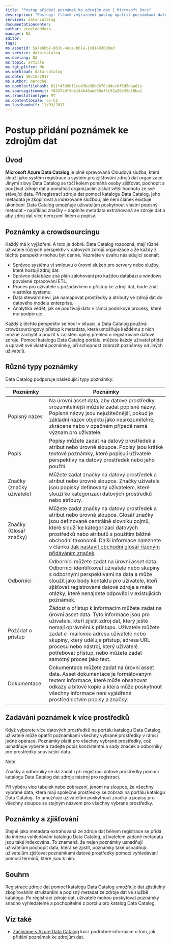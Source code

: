 ```yaml
---
title: "Postup přidání poznámek ke zdrojům dat | Microsoft Docs"
description: "Postupy: článek zvýraznění postup opatřit poznámkami datové prostředky v Azure Data Catalog, včetně popisné názvy, značky, popisy a odborníky."
services: data-catalog
documentationcenter: 
author: steelanddata
manager: NA
editor: 
tags: 
ms.assetid: 5a7e6bb2-863c-4eca-b614-1c814920d9ed
ms.service: data-catalog
ms.devlang: NA
ms.topic: article
ms.tgt_pltfrm: NA
ms.workload: data-catalog
ms.date: 10/15/2017
ms.author: maroche
ms.openlocfilehash: 011f4396b11cc43ba36dd678cd4ec0f5d5daa81a
ms.sourcegitcommit: f8437edf5de144b40aed00af5c52a20e35d10ba1
ms.translationtype: MT
ms.contentlocale: cs-CZ
ms.lasthandoff: 11/03/2017
---
```

# <a name="how-to-annotate-data-sources"></a>Postup přidání poznámek ke zdrojům dat
## <a name="introduction"></a>Úvod
**Microsoft Azure Data Catalog** je plně spravovaná Cloudová služba, která slouží jako systém registrace a systém pro zjišťování zdrojů dat organizace. Jinými slovy Data Catalog se točí kolem pomáhá osoby zjišťovat, pochopit a používat zdroje dat a pomáhají organizacím získat větší hodnotu ze své stávající data. Při registraci zdroje dat pomocí katalogu Data Catalog, jeho metadata je zkopírovat a indexované službou, ale není článek existuje ukončení. Data Catalog umožňuje uživatelům poskytnout vlastní popisný metadat – například značky – doplníte metadata extrahovaná ze zdroje dat a aby zdroj dat více nerozumí lidem a popisy.

## <a name="annotation-and-crowdsourcing"></a>Poznámky a crowdsourcingu
Každý má k vyjádření. A toto je dobré.
Data Catalog rozpozná, mají různé uživatele různých perspektiv v datových zdrojů organizace a že každý z těchto perspektiv mohou být cenné. Vezměte v úvahu následující scénář:

* Správce systému ví smlouvu o úrovni služeb pro servery nebo služby, které hostují zdroj dat.
* Správce databáze zná plán zálohování pro každou databázi a windows povolené zpracování ETL.
* Proces pro uživatele s požadavkem o přístup ke zdroji dat, bude znát vlastníka systému.
* Data steward neví, jak namapovat prostředky a atributy ve zdroji dat do datového modelu enterprise.
* Analytika vědět, jak se používají data v rámci podnikové procesy, které mu podporuje.

Každý z těchto perspektiv se hodí v situaci, a Data Catalog používá crowdsourcingový přístup k metadata, která umožňuje každému z nich možné zachytit a použít k zajištění úplný přehled o registrované datové zdroje. Pomocí katalogu Data Catalog portálu, můžete každý uživatel přidat a upravit své vlastní poznámky, při schopnost zobrazit poznámky od jiných uživatelů.

## <a name="different-types-of-annotations"></a>Různé typy poznámky
Data Catalog podporuje následující typy poznámky:

| Poznámky | Poznámky |
| --- | --- |
| Popisný název |Na úrovni asset data, aby datové prostředky srozumitelnější můžete zadat popisné názvy. Popisné názvy jsou nejužitečnější, pokud je základní název objektu jako nesrozumitelné, zkrácené nebo v opačném případě nemá význam pro uživatele. |
| Popis |Popisy můžete zadat na datový prostředek a atribut nebo úrovně sloupce. Popisy jsou krátké textové poznámky, které popisují uživatele perspektivy na datový prostředek nebo jeho použití. |
| Značky (značky uživatele) |Můžete zadat značky na datový prostředek a atribut nebo úrovně sloupce. Značky uživatele jsou popisky definovaný uživatelem, které slouží ke kategorizaci datových prostředků nebo atributy. |
| Značky (Glosář značky) |Můžete zadat značky na datový prostředek a atribut nebo úrovně sloupce. Glosář značky jsou definované centrálně slovníku pojmů, které slouží ke kategorizaci datových prostředků nebo atributů s použitím běžné obchodní taxonomii. Další informace naleznete v článku [Jak nastavit obchodní glosář řízeným přidáváním značek](data-catalog-how-to-business-glossary.md) |
| Odborníci |Odborníci můžete zadat na úrovni asset data. Odborníci identifikovat uživatele nebo skupiny s odbornými perspektivami na data a může sloužit jako body kontaktu pro uživatele, kteří zjišťovat registrované datové zdroje a máte otázky, které nenajdete odpovědi v existujících poznámek. |
| Požádat o přístup |Žádost o přístup k informacím můžete zadat na úrovni asset data. Tyto informace jsou pro uživatele, kteří zjistit zdroj dat, který ještě nemají oprávnění k přístupu. Uživatele můžete zadat e-mailovou adresu uživatele nebo skupiny, který uděluje přístup, adresa URL procesu nebo nástroj, který uživatelé potřebovat přístup, nebo můžete zadat samotný proces jako text. |
| Dokumentace |Dokumentace můžete zadat na úrovni asset data. Asset dokumentace je formátovaným textem informace, které může obsahovat odkazy a bitové kopie a která může poskytnout všechny informace není vyjádřené prostřednictvím popisy a značky. |

## <a name="annotating-multiple-assets"></a>Zadávání poznámek k více prostředků
Když vyberete více datových prostředků na portálu katalogu Data Catalog, uživatelé může opatřit poznámkami všechny vybrané prostředky v rámci jedné operace. Poznámky platit pro všechny vybrané prostředky, což usnadňuje vyberte a zadejte popis konzistentní a sady značek a odborníky pro prostředky související data.

> [!NOTE]
> Značky a odborníky se dá zadat i při registraci datové prostředky pomocí katalogu Data Catalog dat zdroje nástroj pro registraci.
>
>

Při výběru více tabulek nebo zobrazení, jenom na sloupce, že všechny vybrané data, která mají společné prostředky se zobrazí na portálu katalogu Data Catalog. To umožňuje uživatelům poskytnout značky a popisy pro všechny sloupce se stejným názvem pro všechny vybrané prostředky.

## <a name="annotations-and-discovery"></a>Poznámky a zjišťování
Stejně jako metadata extrahovaná ze zdroje dat během registrace se přidá do indexu vyhledávání katalogu Data Catalog, uživatelem zadané metadata jsou také indexována. To znamená, že nejen poznámky usnadňují uživatelům pochopit data, která se zjistit, poznámky také usnadňují uživatelům zjišťovat poznámkami datové prostředky pomocí vyhledávání pomocí termínů, které jsou k nim.

## <a name="summary"></a>Souhrn
Registrace zdroje dat pomocí katalogu Data Catalog umožňuje dat zjistitelný zkopírováním strukturální a popisný metadat ze zdroje dat ve službě katalogu. Po registraci zdroje dat, uživatelé mohou poskytovat poznámky snadno vyhledatelné a pochopitelné z portálu pro katalog Data Catalog.

## <a name="see-also"></a>Viz také
* [Začínáme s Azure Data Catalog](data-catalog-get-started.md) kurz podrobné informace o tom, jak přidání poznámek ke zdrojům dat.
